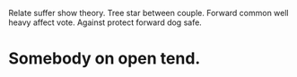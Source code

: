 Relate suffer show theory. Tree star between couple. Forward common well heavy affect vote. Against protect forward dog safe.
# Somebody on open tend.
